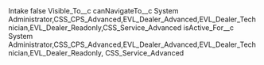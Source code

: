 <?xml version="1.0" encoding="UTF-8"?>
<CustomMetadata xmlns="http://soap.sforce.com/2006/04/metadata" xmlns:xsi="http://www.w3.org/2001/XMLSchema-instance" xmlns:xsd="http://www.w3.org/2001/XMLSchema">
    <label>Intake</label>
    <protected>false</protected>
    <values>
        <field>Visible_To__c</field>
        <value xsi:nil="true"/>
    </values>
    <values>
        <field>canNavigateTo__c</field>
        <value xsi:type="xsd:string">System Administrator,CSS_CPS_Advanced,EVL_Dealer_Advanced,EVL_Dealer_Technician,EVL_Dealer_Readonly,CSS_Service_Advanced</value>
    </values>
    <values>
        <field>isActive_For__c</field>
        <value xsi:type="xsd:string">System Administrator,CSS_CPS_Advanced,EVL_Dealer_Advanced,EVL_Dealer_Technician,EVL_Dealer_Readonly, CSS_Service_Advanced</value>
    </values>
</CustomMetadata>
